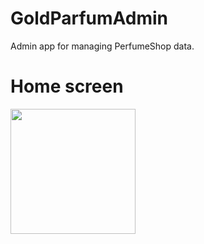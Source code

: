 # GoldParfumAdmin
Admin app for managing PerfumeShop data.


# Home screen

<img src="https://github.com/petya3000/GoldParfumAdmin/assets/99812822/34bf687a-6d0c-4d48-8ff4-e719002ef370" width="200" height="200"/>


